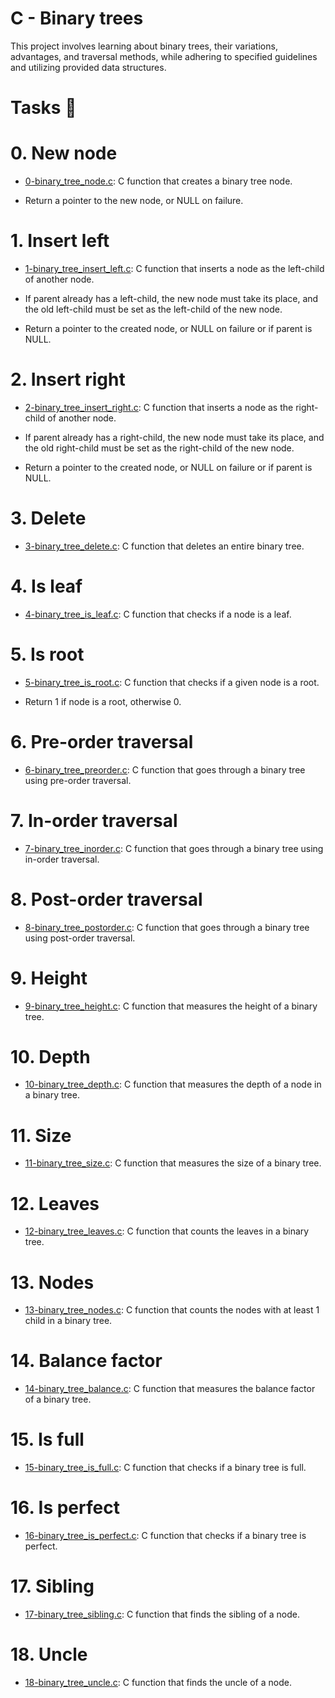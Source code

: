 # C - Binary trees

This project involves learning about binary trees, their variations, advantages, and traversal methods, while adhering to specified guidelines and utilizing provided data structures.

# Tasks 📃

# 0. New node

  + <u>[0-binary_tree_node.c]()</u>: C function that creates a binary tree node.

  + Return a pointer to the new node, or NULL on failure.

# 1. Insert left

  + <u>[1-binary_tree_insert_left.c]()</u>: C function that inserts a node as the left-child of another node.

  + If parent already has a left-child, the new node must take its place, and the old left-child must be set as the left-child of the new node.

  + Return a pointer to the created node, or NULL on failure or if parent is NULL.

# 2. Insert right

  + <u>[2-binary_tree_insert_right.c]()</u>: C function that inserts a node as the right-child of another node.

  + If parent already has a right-child, the new node must take its place, and the old right-child must be set as the right-child of the new node.

  + Return a pointer to the created node, or NULL on failure or if parent is NULL.

# 3. Delete

  + <u>[3-binary_tree_delete.c]()</u>: C function that deletes an entire binary tree.

# 4. Is leaf

  + <u>[4-binary_tree_is_leaf.c]()</u>: C function that checks if a node is a leaf.

# 5. Is root

  + <u>[5-binary_tree_is_root.c]()</u>: C function that checks if a given node is a root.

  + Return 1 if node is a root, otherwise 0.

# 6. Pre-order traversal

  + <u>[6-binary_tree_preorder.c]()</u>: C function that goes through a binary tree using pre-order traversal.

# 7. In-order traversal

  + <u>[7-binary_tree_inorder.c]()</u>: C function that goes through a binary tree using in-order traversal.

# 8. Post-order traversal

  + <u>[8-binary_tree_postorder.c]()</u>: C function that goes through a binary tree using post-order traversal.

# 9. Height

  + <u>[9-binary_tree_height.c]()</u>: C function that measures the height of a binary tree.

# 10. Depth

  + <u>[10-binary_tree_depth.c]()</u>: C function that measures the depth of a node in a binary tree.

# 11. Size

  + <u>[11-binary_tree_size.c]()</u>: C function that measures the size of a binary tree.

# 12. Leaves

  + <u>[12-binary_tree_leaves.c]()</u>: C function that counts the leaves in a binary tree.

# 13. Nodes

  + <u>[13-binary_tree_nodes.c]()</u>: C function that counts the nodes with at least 1 child in a binary tree.

# 14. Balance factor

  + <u>[14-binary_tree_balance.c]()</u>: C function that measures the balance factor of a binary tree.

# 15. Is full

  + <u>[15-binary_tree_is_full.c]()</u>: C function that checks if a binary tree is full.

# 16. Is perfect

  + <u>[16-binary_tree_is_perfect.c]()</u>: C function that checks if a binary tree is perfect.

# 17. Sibling

  + <u>[17-binary_tree_sibling.c]()</u>: C function that finds the sibling of a node.

# 18. Uncle

  + <u>[18-binary_tree_uncle.c]()</u>: C function that finds the uncle of a node.
